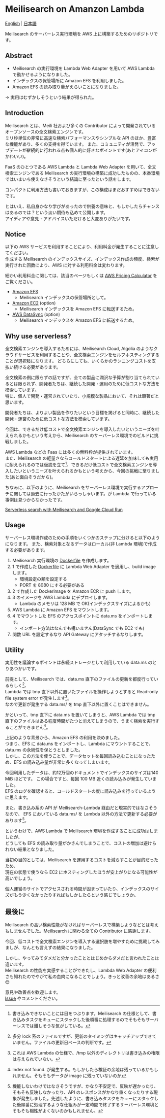 # Meilisearch on Amanzon Lambda

[English](./README.md) | [日本語](./README_ja.md)

Meilisearch のサーバーレス実行環境を AWS 上に構築するためのリポジトリです。  

## Abstract 

- Meilisearch の実行環境を Lambda Web Adapter を用いて AWS Lambda で動かせるようになりました。
- インデックスの保管場所に Amazon EFS を利用しました。
- Amazon EFS の読み取り量がえらいことになりました。

→ 実用はむずかしそうという結果が得られた。

## Introduction 

Meilisearch とは、Meili 社および多くの Contributor によって開発されているオープンソースの全文検索エンジンです。  
ミリ秒単位の非常に高速な検索パフォーマンスやシンプルな API のほか、豊富な機能があり、多くの支持を得ています。
また、コミュニティが活発で、アップデートが継続的に行われる点も個人的に好きなポイントです(あとアイコンがかわいい)。

FaaS のひとつである AWS Lambda と Lambda Web Adapter を用いて、全文検索エンジンである Meilisearch の実行環境の構築に成功したものの、本番環境ではいまいち使えなさそうという結論に至ったという話をします。

コンパクトに利用方法も書いておきますが、この構成はまだおすすめはできないです。  

とはいえ、私自身かなり学びがあったので供養の意味と、もしかしたらチャンスはあるのでは？という淡い期待も込めて公開します。  
アイディアや意見・アドバイスいただけると大変ありがたいです。  

## Notice

以下の AWS サービスを利用することにより、利用料金が発生することに注意してください。  
作成する Meilisearch のインデックスサイズ、インデックス作成の頻度、検索が実行された回数により、AWS に対する利用料金は変わります。

細かい利用料金に関しては、該当のページもしくは [AWS Pricing Calculator](https://calculator.aws/#/) をご覧ください。

- [Amazon EFS](https://aws.amazon.com/jp/efs/pricing/)
    - Meilisearch インデックスの保管場所として。
- [Amazon EC2](https://aws.amazon.com/jp/ec2/pricing/) (option)
    - Meilisearch インデックスを Amazon EFS に転送するため。
- [AWS DataSync](https://aws.amazon.com/jp/datasync/pricing/) (option)
    - Meilisearch インデックスを Amazon EFS に転送するため。

## Why use serverless?

全文検索エンジンを導入するためには、Meilisearch Cloud, Algolia のようなクラウドサービスを利用することや、全文検索エンジンをセルフホスティングすることが選択肢になります。
どちらにしても、いくらかのランニングコストを支払い続ける必要があります。  

全文検索の例に限らずの話ですが、全ての製品に潤沢な予算が割り当てられているとは限られず、開発者たちは、継続した開発・運用のために低コストな方法を模索しています。  
特に、個人で開発・運営されていたり、小規模な製品において、それは顕著だと思います。  

開発者たちは、よりよい製品を作りたいという目標を掲げると同時に、継続した開発・運営のために低コストな方法を模索しています。  

今回は、できるだけ低コストで全文検索エンジンを導入したいというニーズを叶えられるかもという考えから、Meilisearch のサーバーレス環境でのビルドに挑戦しました。

AWS Lambda などの Faas には多くの無料枠が提供されています。  
また、Meilisearch の軽量さならコールドスタートによる遅延を加味しても実用に耐えられるのでは仮説を立て[^1]、できるだけ低コストで全文検索エンジンを導入したいというニーズを叶えられるかもという考えから、今回の挑戦に至りました(あと面白そうだから)。  

ちなみに、以下のように、Meilisearch をサーバーレス環境で実行するアプローチに関しては過去に行ったかたがいらっしゃいます。が Lambda で行っている事例は見つからなかったです。

[Serverless search with Meilisearch and Google Cloud Run](https://blog.simonireilly.com/posts/serverless-search)

[^1]: 書き込みできないことには目をつぶります。Meilisearch の仕様として、書き込みタスクをキューにスタックした後順番に処理するのでそもそもサーバーレスでは難しそうな気がしている。 

## Usage

サーバーレス環境作成のための手順をいくつかのステップに分けると以下のようになります。
また、検索対象となるデータはローカル(非 Lambda 環境)で作成する必要があります。

1. Meilisearch 実行環境の [Dockerfile](./prod/Dockerfile) を作成します。  
2. 1 で作成した [Dockerfile](./prod/Dockerfile) に Lambda Web Adapter を適用し、build image します。
    - 環境設定の類を設定する
    - PORT を 8080 にする必要がある
3. 2 で作成した Dockerimage を Amazon ECR に push します。
4. 3 のイメージを AWS Lambda にデプロイします。
    - Lambda のメモリは 128 MB で OK(インデックスサイズによるかも)
5. AWS Lambda に Amazon EFS をマウントします。
6. 4 でマウントした EFS のアクセスポイントに data.ms をインポートします。
    - インポート方法はなんでも構いません(DataSync でも EC2 でも)
7. 関数 URL を設定するなり API Gateway にアタッチするなりします。

## Utility 

実用性を議論するポイントは永続ストレージとして利用している data.ms のとりあつかいです。  

前提として、Meilisearch では、data.ms 直下のファイルの更新を都度行っているらしく[^2]、  
Lambda では tmp 直下以外に置いたファイルを操作しようとすると Read-only file system error が発生します[^3]。  
なので更新が発生する data.ms/ を tmp 直下以外に置くことはできません。  

かといって、tmp 直下に data.ms を置いてしまうと、AWS Lambda では tmp 直下のファイルはある程度時間がたつと消えてしまうので、うまく検索を実行することができません[^4]。  

上記のような背景から、Amazon EFS の利用を決めました。  
つまり、EFS に data.ms をインポートし、Lambda にマウントすることで、data.ms の永続性を保とうとしました。  
しかし、この方法を使うことで、データセットを毎回読み込むことになったため、EFS の読み込み量が非常に多くなってしまいます。  

今回利用したデータは、約12万個のドキュメントでインデックスのサイズは140 MiB ほどです。 この場合ですと、毎回 100 MB 近くの読み込みが発生していました。  
EFS のログを確認すると、コールドスタートの度に読み込みを行っているように思えます。  

また、書き込み系の API が Meilisearch-Lambda 経由だと現実的ではなさそうなので、  EFS においている data.ms/ を Lambda 以外の方法で更新する必要があります[^5]。  

というわけで、AWS Lambda で Meilisearch 環境を作成することに成功はしましたが、  
どうしても EFS の読み取り量がかさんでしまうことで、コストの増加は避けられない結果となりました。  

当初の目的としては、Meilisearch を運用するコストを減らすことが目的だったため、  
現在の状態で使うなら EC2 にホスティングしたほうが安上がりになる可能性が高いでしょう。  

個人運営のサイトでアクセスされる時間が固まっていたり、インデックスのサイズがもう少くなかったりすればもしかしたらという感じでしょうか。 

[^2]: 多分 lock 系のファイルですが、更新のタイミングはキャッチアップできていません。ファイルの更新日ベースの判断です。  
[^3]: これは AWS Lambda の仕様で、/tmp 以外のディレクトリは書き込みの権限は与えられていない。  
[^4]: Index not found. が発生する。もしかしたら検証の余地は残っているかもしれません。そもそもデータが image に残っていないのか  
[^5]: 機能しないわけではなさそうですが、かなり不安定で、反映が遅かったり、そもそも反映しなかったり、API のレスポンスがかなり重くなったりする現象が発生しました。先述したように、書き込みタスクをキューにスタックした後順番に処理するような仕組みが一定時間で終了するサーバーレス環境とそもそも相性がよくないのかもしれません。 

## 最後に 

Meilisearch の高い検索性能がなければサーバーレスで構築しようなどとは考えもしませんでした。Meilisearch に関わる全ての Contributor に感謝します。

今回、低コストで全文検索エンジンを導入する選択肢を増やすために挑戦してみましが、なんとも言えずの結果になりました。  

しかし、やってみてダメだと分かったこととはじめからダメだと言われたことは違います。  
Meilisearch の性能を実感することができたし、Lambda Web Adapter の便利さも知れたのでやがて私の血肉になることでしょう。きっと改善の余地はあるさ😊


意見や改善点を歓迎します。  
[Issue](https://github.com/ndjndj/meilisearch-on-aws-lambda) やコメントください。